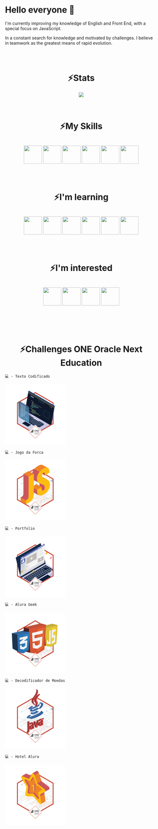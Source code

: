 <h1> Hello everyone 👋 </h1>

<p>I'm currently improving my knowledge of English and Front End, with a special focus on JavaScript.</p>
<p>In a constant search for knowledge and motivated by challenges. I believe in teamwork as the greatest means of rapid evolution.</p>

<br><br>

<div align="center">
  <h1>⚡Stats</h1>
  <img height="250px" src="https://github-readme-stats.vercel.app/api/top-langs/?username=petersonros&layout=compact&langs_count=7&theme=tokyonight"/>
</div>
<br><br>

<div align="center">
  <h1>⚡My Skills</h1>
  <br>
  <img height="60px" width="60px" src="https://cdn.jsdelivr.net/gh/devicons/devicon/icons/html5/html5-original.svg">
  <img height="60px" width="60px" src="https://cdn.jsdelivr.net/gh/devicons/devicon/icons/css3/css3-original.svg">
  <img height="60px" width="60px" src="https://cdn.jsdelivr.net/gh/devicons/devicon/icons/bootstrap/bootstrap-original.svg">
  <img height="60px" width="60px" src="https://cdn.jsdelivr.net/gh/devicons/devicon/icons/git/git-original.svg">
  <img height="60px" width="60px" src="https://cdn.jsdelivr.net/gh/devicons/devicon/icons/vscode/vscode-original.svg">
  <img height="60px" width="60px" src="https://cdn.jsdelivr.net/gh/devicons/devicon/icons/wordpress/wordpress-original.svg">
</div>

<br><br>

<div align="center">
  <h1>⚡I'm learning</h1>
  <br>
  <img height="60px" width="60px" src="https://cdn.jsdelivr.net/gh/devicons/devicon/icons/javascript/javascript-original.svg">
  <img height="60px" width="60px" src="https://cdn.jsdelivr.net/gh/devicons/devicon/icons/typescript/typescript-original.svg">
  <img height="60px" width="60px" src="https://cdn.jsdelivr.net/gh/devicons/devicon/icons/java/java-original.svg">
  <img height="60px" width="60px" src="https://cdn.jsdelivr.net/gh/devicons/devicon/icons/jquery/jquery-original.svg">
  <img height="60px" width="60px" src="https://cdn.jsdelivr.net/gh/devicons/devicon/icons/angularjs/angularjs-original.svg">
  <img height="60px" width="60px" src="https://cdn.jsdelivr.net/gh/devicons/devicon/icons/react/react-original.svg">
</div>

<br><br>

<div align="center">
  <h1>⚡I'm interested</h1>
  <br>
  <img height="60px" width="60px" src="https://cdn.jsdelivr.net/gh/devicons/devicon/icons/python/python-original.svg?raw=true">
  <img height="60px" width="60px" src="https://cdn.jsdelivr.net/gh/devicons/devicon/icons/php/php-original.svg?raw=true">
  <img height="60px" width="60px" src="https://cdn.jsdelivr.net/gh/devicons/devicon/icons/nodejs/nodejs-original.svg?raw=true">
  <img height="60px" width="60px" src="https://cdn.jsdelivr.net/gh/devicons/devicon/icons/csharp/csharp-original.svg?raw=true">
</div>

<br><br>
<br><br>

<h1 align="center">⚡Challenges ONE Oracle Next Education</h1>

    💻 - Texto Codificado
<img height="200px" width="200px" src="./img/cms_files_10224_1644515575BADGE_2.png?raw=true">

<br>

    💻 - Jogo da Forca
<img height="200px" width="200px" src="./img/cms_files_10224_1644516322badge.png?raw=true">

<br>

    💻 - Portfolio
<img height="200px" width="200px" src="./img/cms_files_10224_1645569241Insignia_3.png?raw=true">

<br>

    💻 - Alura Geek
<img height="200px" width="200px" src="./img/cms_files_10224_1650486791insignia.png?raw=true">

<br>

    💻 - Decodificador de Moedas
<img height="200px" width="200px" src="./img/cms_files_10224_1653263999Badge_JAVA_Alura_ChallengeOracleONE_2000x2000.png?raw=true">

<br>

    💻 - Hotel Alura
<img height="200px" width="200px" src="./img/cms_files_10224_1655464335Badge_First_Alura_ChallengeOracleONE_2000x2000_V3.png?raw=true">
